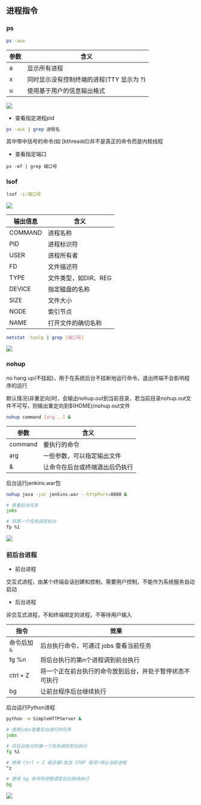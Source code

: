<!--
 * @Description: 
 * @Version: 1.0
 * @Author: DaLao
 * @Email: dalao_li@163.com
 * @Date: 2021-06-16 21:28:20
 * @LastEditors: dalao
 * @LastEditTime: 2022-04-17 09:39:09
-->

## 进程指令


### ps


```sh
ps -aux
```

| 参数 | 含义                                     |
| ---- | ---------------------------------------- |
| a    | 显示所有进程                             |
| x    | 同时显示没有控制终端的进程(TTY 显示为 ?) |
| u    | 使用基于用户的信息输出格式               |

![](https://cdn.hurra.ltd/img/20220219211712.png)


- 查看指定进程pid

```sh
ps -aux | grep 进程名
```

其中带中括号的命令(如 [kthreadd])并不是真正的命令而是内核线程


- 查看指定端口

```
ps -ef | grep 端口号
```



### lsof

```sh
lsof -i:端口号
```

![](https://cdn.hurra.ltd/img/20210303214522.png)

| 输出信息 | 含义                 |
| -------- | -------------------- |
| COMMAND  | 进程名称             |
| PID      | 进程标识符           |
| USER     | 进程所有者           |
| FD       | 文件描述符           |
| TYPE     | 文件类型，如DIR、REG |
| DEVICE   | 指定磁盘的名称       |
| SIZE     | 文件大小             |
| NODE     | 索引节点             |
| NAME     | 打开文件的确切名称   |

```sh
netstat -tunlp | grep [端口号]
```

![](https://cdn.hurra.ltd/img/20210303214655.png)



### nohup


no hang up(不挂起)，用于在系统后台不挂断地运行命令，退出终端不会影响程序的运行

默认情况(非重定向)时，会输出nohup.out到当前目录，若当前目录nohup.out文件不可写，则输出重定向到${HOME}/nohup.out文件

```sh
nohup command [arg...] &
```

| 参数    | 含义                           |
| ------- | ------------------------------ |
| command | 要执行的命令                   |
| arg     | 一些参数，可以指定输出文件     |
| &       | 让命令在后台或终端退出后仍执行 |

后台运行jenkins.war包

```sh
nohup java -jar jenkins.war --httpPort=8080 &

# 查看后台任务
jobs

# 将第一个任务调至前台
fp %1
```

![](https://cdn.hurra.ltd/img/20210315134149.png)



### 前后台进程


- 前台进程

交互式进程，由某个终端会话创建和控制，需要用户控制，不能作为系统服务自动启动


- 后台进程

非交互式进程，不和终端绑定的进程，不等待用户输入

| 指令        | 效果                                                     |
| ----------- | -------------------------------------------------------- |
| 命令后加`&` | 后台执行命令，可通过 jobs 查看当前任务                   |
| fg %n       | 将后台执行的第n个进程调到前台执行                        |
| ctrl + Z    | 将一个正在前台执行的命令放到后台，并处于暂停状态不可执行 |
| bg          | 让前台程序后台继续执行                                   |


后台运行Python进程

```sh
python -m SimpleHTTPServer &

# 使用jobs查看后台进行的任务
jobs

# 将后台执行的第一个任务调到前台执行
fg %1

# 使用 Ctrl + Z 组合键(发送 STOP 信号)停止当前进程
^z

# 使用 bg 命令将进程调至后台继续执行
bg
```

![](https://cdn.hurra.ltd/img/20210311173742.png)